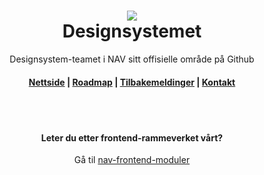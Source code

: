 <h1 align="center">
    <img src="https://www.nav.no/_public/beta.nav.no/images/logo.png" />
    <br/>Designsystemet
</h1>

<div align="center">
    <p>
        Designsystem-teamet i NAV sitt offisielle område på Github
    </p>
    <h4><a href="https://design.nav.no">Nettside</a> | <a href="https://github.com/navikt/Designsystemet/projects/1">Roadmap</a> | <a href="https://github.com/navikt/Designsystemet/issues">Tilbakemeldinger</a> | <a href="mailto:designsystemet@nav.no">Kontakt</a></h4>
</div>
<br/><br/>
<div align="center">
  <h4>Leter du etter frontend-rammeverket vårt?</h4>
  <p>Gå til <a href="https://github.com/navikt/nav-frontend-moduler">nav-frontend-moduler</a></p>
</div>